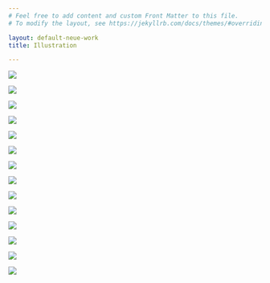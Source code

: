 ```yaml
---
# Feel free to add content and custom Front Matter to this file.
# To modify the layout, see https://jekyllrb.com/docs/themes/#overriding-theme-defaults

layout: default-neue-work
title: Illustration

---
```


![](images/river_liffey.jpg)  

![](images/feast.jpg)  

![](images/hotel_painting.jpg)  

![](images/sceptre_painting.jpg)  

![](images/ento_painting.jpg)  

![](images/indeterminate_postcard_1.jpg)  

![](images/flat_drawing_1.jpg)  

![](images/flat_drawing_2.jpg)

![](images/classmates.png)  

![](images/blanket_pigeons.jpg)  

![](images/a_woman_unimpressed.jpg)  

![](images/birds_bridge.png)  


![](images/watcher.jpg)  


![](images/experiencing_frustration.jpg)  
